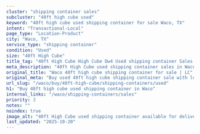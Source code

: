 ```yaml
---
cluster: "shipping container sales"
subcluster: "40ft high cube used"
keyword: "40ft high cube used shipping container for sale Waco, TX"
intent: "Transactional-Local"
page_type: "Location-Product"
city: "Waco, TX"
service_type: "shipping container"
condition: "Used"
size: "40ft High Cube"
title_tag: "40ft High Cube High Cube Dw4 Used shipping container Sales in Waco | LC Container"
meta_description: "40ft High Cube used shipping container sales in Waco. High cube containers with extra height. Fast delivery, competitive pricing. Serving shipping containers area. Quote ID: OV0. Call (214) 524-4168 for your free quote today."
original_title: "Waco 40ft high cube shipping container for sale | LC"
original_meta: "Buy used 40ft high cube shipping container sale with local delivery in Waco, TX. LC Container — local Since 2003. Request a fast quote today."
url_slug: "/waco/buy/40ft-high-cube/shipping-containers/used"
h1: "Buy 40ft high cube used shipping container in Waco"
internal_links: "/waco/shipping-containers/sales"
priority: 3
notes: ""
noindex: true
image_alt: "40ft High Cube used shipping container available for delivery in Waco"
last_updated: "2025-10-20"
---
```


<!-- TODO: Add unique city/inventory copy, images, and internal links here. -->
